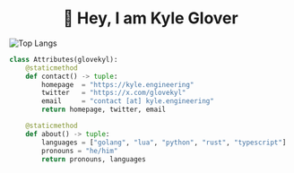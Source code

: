 <div align="center">
    <h1 align="center">👋 Hey, I am Kyle Glover</h1>
</div>

<!-- ### Hi there 👋 -->

<!-- ![Kyle's GitHub stats](https://github-readme-stats.vercel.app/api?username=glovekyl&show_icons=true) -->

![Top Langs](https://github-readme-stats.vercel.app/api/top-langs/?username=glovekyl&layout=compact)

```python
class Attributes(glovekyl):
    @staticmethod
    def contact() -> tuple:
        homepage  = "https://kyle.engineering"
        twitter   = "https://x.com/glovekyl"
        email     = "contact [at] kyle.engineering"
        return homepage, twitter, email

    @staticmethod
    def about() -> tuple:
        languages = ["golang", "lua", "python", "rust", "typescript"]
        pronouns = "he/him"
        return pronouns, languages
```

<!--
**glovekyl/glovekyl** is a ✨ _special_ ✨ repository because its `README.md` (this file) appears on your GitHub profile.

Here are some ideas to get you started:

- 🔭 I’m currently working on ...
- 🌱 I’m currently learning ...
- 👯 I’m looking to collaborate on ...
- 🤔 I’m looking for help with ...
- 💬 Ask me about ...
- 📫 How to reach me: ...
- 😄 Pronouns: ...
- ⚡ Fun fact: ...
-->
